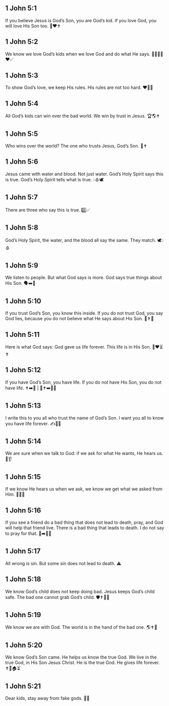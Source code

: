 ## 1 John 5:1
If you believe Jesus is God’s Son, you are God’s kid. If you love God, you will love His Son too. 👶❤️✝️
## 1 John 5:2
We know we love God’s kids when we love God and do what He says. 👨‍👩‍👧‍👦❤️✅
## 1 John 5:3
To show God’s love, we keep His rules. His rules are not too hard. ❤️📖🙂
## 1 John 5:4
All God’s kids can win over the bad world. We win by trust in Jesus. 🏆🌎✝️
## 1 John 5:5
Who wins over the world? The one who trusts Jesus, God’s Son. 🥇✝️
## 1 John 5:6
Jesus came with water and blood. Not just water. God’s Holy Spirit says this is true. God’s Holy Spirit tells what is true. 💧🩸🕊️
## 1 John 5:7
There are three who say this is true. 3️⃣✅
## 1 John 5:8
God’s Holy Spirit, the water, and the blood all say the same. They match. 🕊️💧🩸
## 1 John 5:9
We listen to people. But what God says is more. God says true things about His Son. 🗣️➡️🙏
## 1 John 5:10
If you trust God’s Son, you know this inside. If you do not trust God, you say God lies, because you do not believe what He says about His Son. 💓✝️🚫
## 1 John 5:11
Here is what God says: God gave us life forever. This life is in His Son. 🎁❤️⏳✝️
## 1 John 5:12
If you have God’s Son, you have life. If you do not have His Son, you do not have life. ✝️➡️💓 | 🚫✝️➡️🚫💓
## 1 John 5:13
I write this to you all who trust the name of God’s Son. I want you all to know you have life forever. ✍️📜😊
## 1 John 5:14
We are sure when we talk to God: if we ask for what He wants, He hears us. 🙏👂
## 1 John 5:15
If we know He hears us when we ask, we know we get what we asked from Him. 🎁🙏🙂
## 1 John 5:16
If you see a friend do a bad thing that does not lead to death, pray, and God will help that friend live. There is a bad thing that leads to death. I do not say to pray for that. 👀➡️🙏🤝
## 1 John 5:17
All wrong is sin. But some sin does not lead to death. ⚠️
## 1 John 5:18
We know God’s child does not keep doing bad. Jesus keeps God’s child safe. The bad one cannot grab God’s child. 🛡️✝️🙅‍♂️
## 1 John 5:19
We know we are with God. The world is in the hand of the bad one. 🌎✝️🙁
## 1 John 5:20
We know God’s Son came. He helps us know the true God. We live in the true God, in His Son Jesus Christ. He is the true God. He gives life forever. ✝️🔆🏠⏳
## 1 John 5:21
Dear kids, stay away from fake gods. 🚫🗿
